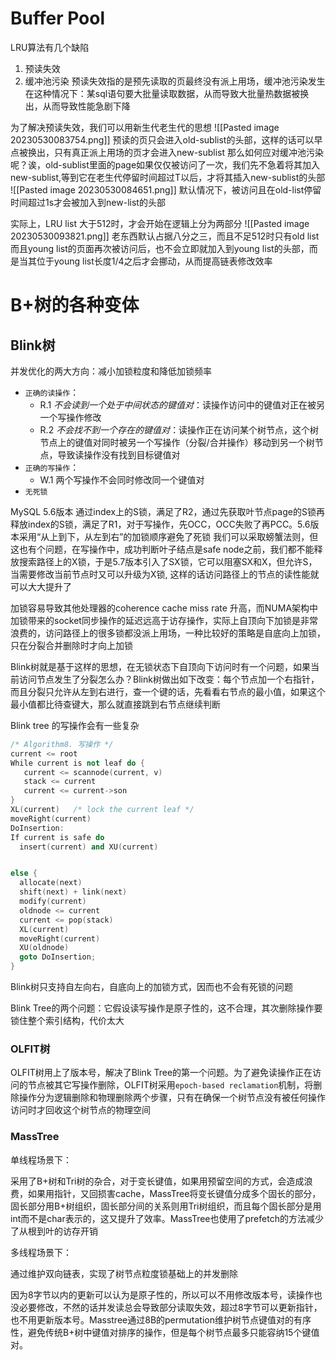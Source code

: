 

# Buffer Pool

LRU算法有几个缺陷
1. 预读失效
2. 缓冲池污染
预读失效指的是预先读取的页最终没有派上用场，缓冲池污染发生在这种情况下：某sql语句要大批量读取数据，从而导致大批量热数据被换出，从而导致性能急剧下降

为了解决预读失效，我们可以用新生代老生代的思想
![[Pasted image 20230530083754.png]]
预读的页只会进入old-sublist的头部，这样的话可以早点被换出，只有真正派上用场的页才会进入new-sublist
那么如何应对缓冲池污染呢？诶，old-sublist里面的page如果仅仅被访问了一次，我们先不急着将其加入new-sublist,等到它在老生代停留时间超过T以后，才将其插入new-sublist的头部
![[Pasted image 20230530084651.png]]
默认情况下，被访问且在old-list停留时间超过1s才会被加入到new-list的头部

实际上，LRU list 大于512时，才会开始在逻辑上分为两部分
![[Pasted image 20230530093821.png]]
老东西默认占据八分之三，而且不足512时只有old list
而且young list的页面再次被访问后，也不会立即就加入到young list的头部，而是当其位于young list长度1/4之后才会挪动，从而提高链表修改效率


# B+树的各种变体

## Blink树

并发优化的两大方向：减小加锁粒度和降低加锁频率

- `正确的读操作`：
    - R.1 _不会读到一个处于中间状态的键值对_：读操作访问中的键值对正在被另一个写操作修改
    - R.2 _不会找不到一个存在的键值对_：读操作正在访问某个树节点，这个树节点上的键值对同时被另一个写操作（分裂/合并操作）移动到另一个树节点，导致读操作没有找到目标键值对
- `正确的写操作`：
    - W.1 两个写操作不会同时修改同一个键值对
- `无死锁`

MySQL 5.6版本 通过index上的S锁，满足了R2，通过先获取叶节点page的S锁再释放index的S锁，满足了R1，对于写操作，先OCC，OCC失败了再PCC。5.6版本采用“从上到下，从左到右”的加锁顺序避免了死锁
我们可以采取螃蟹法则，但这也有个问题，在写操作中，成功判断叶子结点是safe node之前，我们都不能释放搜索路径上的X锁，于是5.7版本引入了SX锁，它可以阻塞SX和X，但允许S，当需要修改当前节点时又可以升级为X锁, 这样的话访问路径上的节点的读性能就可以大大提升了

加锁容易导致其他处理器的coherence cache miss rate 升高，而NUMA架构中加锁带来的socket同步操作的延迟远高于访存操作，实际上自顶向下加锁是非常浪费的，访问路径上的很多锁都没派上用场，一种比较好的策略是自底向上加锁，只在分裂合并删除时才向上加锁

Blink树就是基于这样的思想，在无锁状态下自顶向下访问时有一个问题，如果当前访问节点发生了分裂怎么办？Blink树做出如下改变：每个节点加一个右指针，而且分裂只允许从左到右进行，查一个键的话，先看看右节点的最小值，如果这个最小值都比待查键大，那么就直接跳到右节点继续判断

Blink tree 的写操作会有一些复杂

```cpp
/* Algorithm8. 写操作 */
current <= root                                  
While current is not leaf do {             
   current <= scannode(current, v)     
   stack <= current                           
   current <= current->son                 
}                                                          
XL(current)   /* lock the current leaf */ 
moveRight(current)                             
DoInsertion:                                        
If current is safe do                                       
  insert(current) and XU(current)    


else {
  allocate(next)
  shift(next) + link(next)
  modify(current)
  oldnode <= current
  current <= pop(stack)
  XL(current)
  moveRight(current) 
  XU(oldnode)
  goto DoInsertion; 
} 
```


Blink树只支持自左向右，自底向上的加锁方式，因而也不会有死锁的问题

Blink Tree的两个问题：它假设读写操作是原子性的，这不合理，其次删除操作要锁住整个索引结构，代价太大
### OLFIT树

OLFIT树用上了版本号，解决了Blink Tree的第一个问题。为了避免读操作正在访问的节点被其它写操作删除，OLFIT树采用`epoch-based reclamation`机制，将删除操作分为逻辑删除和物理删除两个步骤，只有在确保一个树节点没有被任何操作访问时才回收这个树节点的物理空间

### MassTree

单线程场景下：

采用了B+树和Tri树的杂合，对于变长键值，如果用预留空间的方式，会造成浪费，如果用指针，又回损害cache，MassTree将变长键值分成多个固长的部分，固长部分用B+树组织，固长部分间的关系则用Tri树组织，而且每个固长部分是用int而不是char表示的，这又提升了效率。MassTree也使用了prefetch的方法减少了从根到叶的访存开销

多线程场景下：

通过维护双向链表，实现了树节点粒度锁基础上的并发删除

因为8字节以内的更新可以认为是原子性的，所以可以不用修改版本号，读操作也没必要修改，不然的话并发读总会导致部分读取失效，超过8字节可以更新指针，也不用更新版本号。Masstree通过8B的permutation维护树节点键值对的有序性，避免传统B+树中键值对排序的操作，但是每个树节点最多只能容纳15个键值对。

